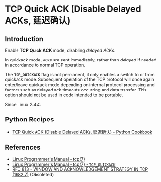 # TCP Quick ACK (Disable Delayed ACKs, 延迟确认)

## Introduction

Enable **TCP Quick ACK** mode, disabling *delayed ACKs*.

In quickack mode, `ACK`s are sent immediately,
rather than *delayed* if needed in accordance to normal TCP operation.

The **`TCP_QUICKACK`** flag is not permanent, it only enables a switch to
or from quickack mode. Subsequent operation of the TCP protocol will
once again enter/leave quickack mode depending on internal protocol
processing and factors such as delayed ack timeouts occurring and data
transfer. This option should not be used in code intended to be portable.

Since Linux *2.4.4*.

## Python Recipes

- [TCP Quick ACK (Disable Delayed ACKs, 延迟确认) - Python Cookbook](https://leven-cn.github.io/python-cookbook/cookbook/core/socket/tcp_quickack)

## References

<!-- markdownlint-disable line-length -->

- [Linux Programmer's Manual - tcp(7)](https://manpages.debian.org/bullseye/manpages/tcp.7.en.html)
- [Linux Programmer's Manual - tcp(7) - `TCP_QUICKACK`](https://manpages.debian.org/bullseye/manpages/tcp.7.en.html#TCP_QUICKACK)
- [RFC 813 - WINDOW AND ACKNOWLEDGEMENT STRATEGY IN TCP (1982.7)](https://www.rfc-editor.org/rfc/rfc813) (Obsoleted)

<!-- markdownlint-enable line-length -->
